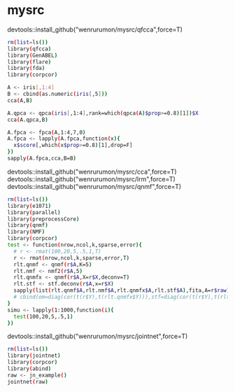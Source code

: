 # mysrc

devtools::install_github("wenrurumon/mysrc/qfcca",force=T)<br />

```bash
rm(list=ls())
library(qfcca)
library(GenABEL)
library(flare)
library(fda)
library(corpcor)

A <- iris[,1:4]
B <- cbind(as.numeric(iris[,5]))
cca(A,B)

A.qpca <- qpca(iris[,1:4],rank=which(qpca(A)$prop>=0.8)[1])$X
cca(A.qpca,B)

A.fpca <- fpca(A,1:4,7,0)
A.fpca <- lapply(A.fpca,function(x){
  x$score[,which(x$prop>=0.8)[1],drop=F]
})
sapply(A.fpca,cca,B=B)
```

devtools::install_github("wenrurumon/mysrc/cca",force=T)<br />
devtools::install_github("wenrurumon/mysrc/lrm",force=T)<br />
devtools::install_github("wenrurumon/mysrc/qnmf",force=T)<br />


```bash
rm(list=ls())
library(e1071)
library(parallel)
library(preprocessCore)
library(qnmf)
library(NMF)
library(corpcor)
test <- function(nrow,ncol,k,sparse,error){
  # r <- rmat(100,20,5,.5,1,T)
  r <- rmat(nrow,ncol,k,sparse,error,T)
  rlt.qnmf <- qnmf(r$A,K=5)
  rlt.nmf <- nmf2(r$A,5)
  rlt.qnmfx <- qnmf(r$A,X=r$X,deconv=T)
  rlt.stf <- stf.deconv(r$A,x=r$X)
  sapply(list(rlt.qnmf$A,rlt.nmf$A,rlt.qnmfx$A,rlt.stf$A),fita,A=r$raw)
  # cbind(om=diag(cor(t(r$Y),t(rlt.qnmfx$Y))),stf=diag(cor(t(r$Y),t(rlt.stf$Y))))
}
simu <- lapply(1:1000,function(i){
  test(100,20,5,.5,1)
})
```

devtools::install_github("wenrurumon/mysrc/jointnet",force=T)<br />

```bash
rm(list=ls())
library(jointnet)
library(corpcor)
library(abind)
raw <- jn_example()
jointnet(raw)
```

